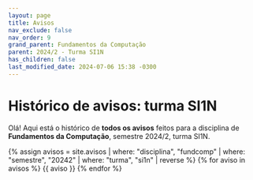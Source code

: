 ```yaml
---
layout: page
title: Avisos
nav_exclude: false
nav_order: 9
grand_parent: Fundamentos da Computação
parent: 2024/2 - Turma SI1N
has_children: false
last_modified_date: 2024-07-06 15:38 -0300
---
```


# Histórico de avisos: turma SI1N

Olá! Aqui está o histórico de **todos os avisos** feitos para a
disciplina de **Fundamentos da Computação**, semestre 2024/2, turma SI1N.

{% assign avisos = site.avisos
     | where: "disciplina", "fundcomp"
     | where: "semestre", "20242"
     | where: "turma", "si1n"
     | reverse  %}
{% for aviso in avisos %}
{{ aviso }}
{% endfor %}
